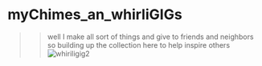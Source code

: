 # myChimes_an_whirliGIGs

>> well I make all sort of things and give to friends and neighbors so building up the collection here to help inspire others
![whiriligig2](https://user-images.githubusercontent.com/59778456/194327897-abec579b-0dbf-4f32-84b2-cadcc975a466.JPG)
